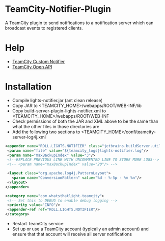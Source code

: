 TeamCity-Notifier-Plugin
========================

A TeamCity plugin to send notifications to a notification server which can broadcast events to registered clients.

# Help
* [TeamCity Custom Notifier](http://www.jetbrains.net/confluence/display/TCD4/Custom+Notifier)
* [TeamCity Open API](http://javadoc.jetbrains.net/teamcity/openapi/current/)

# Installation
* Compile lights-notifier.jar (ant clean release)
* Copy JAR to <TEAMCITY_HOME>/webapps/ROOT/WEB-INF/lib
* Copy build-server-plugin-lights-notifier.xml to <TEAMCITY_HOME>/webapps/ROOT/WEB-INF
* Check permissions of both the JAR and XML above to be the same than what the other files in those directories are
* Add the following two sections to <TEAMCITY_HOME>/conf/teamcity-server-log4j.xml

```xml
<appender name="ROLL.LIGHTS.NOTIFIER" class="jetbrains.buildServer.util.TCRollingFileAppender">
 <param name="file" value="${teamcity_logs}lights-notifier.log"/>
 <param name="maxBackupIndex" value="3"/>
 <!--REPLACE PREVIOUS LINE WITH UNCOMMENTED LINE TO STORE MORE LOGS-->
 <!-- <param name="maxBackupIndex" value="20"/> -->

 <layout class="org.apache.log4j.PatternLayout">
   <param name="ConversionPattern" value="%d - %-5p - %m %n"/>
 </layout>
</appender>

<category name="com.whatsthatlight.teamcity">
 <!-- Set this to DEBUG to enable debug logging -->
 <priority value="INFO"/>
 <appender-ref ref="ROLL.LIGHTS.NOTIFIER"/>
</category>
```

* Restart TeamCity service
* Set up or use a TeamCity account (typically an admin account) and ensure that that account will receive all server notifications
